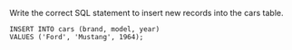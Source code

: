 Write the correct SQL statement to insert new records into the cars table.

    INSERT INTO cars (brand, model, year)
    VALUES ('Ford', 'Mustang', 1964);
